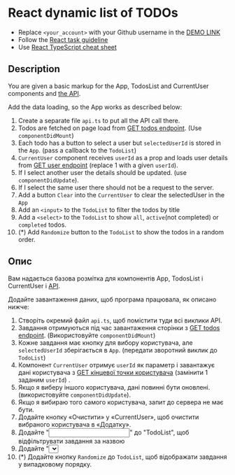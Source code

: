 # React dynamic list of TODOs
- Replace `<your_account>` with your Github username in the
  [DEMO LINK](https://misharosa.github.io/react_dynamic-list-of-todos/)
- Follow the [React task guideline](https://github.com/mate-academy/react_task-guideline#react-tasks-guideline)
- Use [React TypeScript cheat sheet](https://mate-academy.github.io/fe-program/js/extra/react-typescript)

## Description
You are given a basic markup for the App, TodosList and CurrentUser components and [the API](https://mate-academy.github.io/fe-students-api/).

Add the data loading, so the App works as described below:

1. Create a separate file `api.ts` to put all the API call there.
1. Todos are fetched on page load from [GET todos endpoint](https://mate.academy/students-api/todos). (Use `componentDidMount`)
1. Each todo has a button to select a user but `selectedUserId` is stored in the `App`. (pass a callback to the `TodoList`)
1. `CurrentUser` component receives `userId` as a prop and loads user details from [GET user endpoint](https://mate.academy/students-api/users/1) (replace 1 with a given `userId`).
1. If I select another user the details should be updated. (use `componentDidUpdate`).
1. If I select the same user there should not be a request to the server.
1. Add a button `Clear` into the `CurrentUser` to clear the selectedUser in the `App`
1. Add an `<input>` to the `TodoList` to filter the todos by title
1. Add a `<select>` to the `TodoList` to show `all`, `active`(not completed) or `completed` todos.
1. (*) Add `Randomize` button to the `TodoList` to show the todos in a random order.


## Опис
Вам надається базова розмітка для компонентів App, TodosList і CurrentUser і [API](https://mate-academy.github.io/fe-students-api/).

Додайте завантаження даних, щоб програма працювала, як описано нижче:

1. Створіть окремий файл `api.ts`, щоб помістити туди всі виклики API.
1. Завдання отримуються під час завантаження сторінки з [GET todos endpoint](https://mate.academy/students-api/todos). (Використовуйте `componentDidMount`)
1. Кожне завдання має кнопку для вибору користувача, але `selectedUserId` зберігається в `App`. (передати зворотний виклик до `TodoList`)
1. Компонент `CurrentUser` отримує `userId` як параметр і завантажує дані користувача з [GET кінцевої точки користувача](https://mate.academy/students-api/users/1) (замінити 1 заданим `userId`) .
1. Якщо я виберу іншого користувача, дані повинні бути оновлені. (використовуйте `componentDidUpdate`).
1. Якщо я вибираю того самого користувача, запит до сервера не має бути.
1. Додайте кнопку «Очистити» у «CurrentUser», щоб очистити вибраного користувача в «Додатку».
1. Додайте "<input>" до "TodoList", щоб відфільтрувати завдання за назвою
1. Додайте "<select>" до "TodoList", щоб показати "всі", "активні" (не завершені) або "завершені" завдання.
1. (*) Додайте кнопку `Randomize` до `TodoList`, щоб відображати завдання у випадковому порядку.
